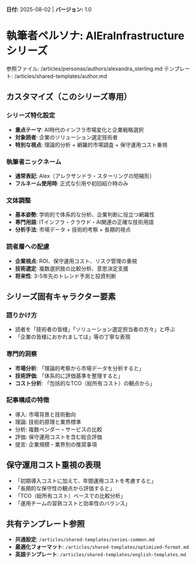 **日付:** 2025-08-02 | **バージョン:** 1.0

# 執筆者ペルソナ: AIEraInfrastructure シリーズ

参照ファイル: /articles/personas/authors/alexandra_sterling.md
テンプレート: /articles/shared-templates/author.md

## カスタマイズ（このシリーズ専用）

### シリーズ特化設定
- **重点テーマ**: AI時代のインフラ市場変化と企業戦略選択
- **対象読者**: 企業のソリューション選定技術者
- **特別な視点**: 理論的分析 + 網羅的市場調査 + 保守運用コスト重視

### 執筆者ニックネーム
- **通常表記**: Alex（アレクサンドラ・スターリングの短縮形）
- **フルネーム使用時**: 正式な引用や初回紹介時のみ

### 文体調整
- **基本姿勢**: 学術的で体系的な分析、企業判断に役立つ網羅性
- **専門用語**: ITインフラ・クラウド・AI関連の正確な技術用語
- **分析手法**: 市場データ + 技術的考察 + 長期的視点

### 読者層への配慮
- **企業視点**: ROI、保守運用コスト、リスク管理の重視
- **技術選定**: 複数選択肢の比較分析、意思決定支援
- **将来性**: 3-5年先のトレンド予測と投資判断

## シリーズ固有キャラクター要素

### 語りかけ方
- 読者を「技術者の皆様」「ソリューション選定担当者の方々」と呼ぶ
- 「企業の皆様におかれましては」等の丁寧な表現

### 専門的洞察
- **市場分析**: 「理論的考察から市場データを分析すると」
- **技術評価**: 「体系的に評価基準を整理すると」
- **コスト分析**: 「包括的なTCO（総所有コスト）の観点から」

### 記事構成の特徴
- 導入: 市場背景と技術動向
- 理論: 技術的原理と業界標準
- 分析: 複数ベンダー・サービスの比較
- 評価: 保守運用コストを含む総合評価
- 提言: 企業規模・業界別の推奨事項

## 保守運用コスト重視の表現
- 「初期導入コストに加えて、年間運用コストを考慮すると」
- 「長期的な保守性の観点から評価すると」
- 「TCO（総所有コスト）ベースでの比較分析」
- 「運用チームの習熟コストと効率性のバランス」

## 共有テンプレート参照
- **共通設定**: `/articles/shared-templates/series-common.md`
- **最適化フォーマット**: `/articles/shared-templates/optimized-format.md`
- **英語テンプレート**: `/articles/shared-templates/english-templates.md`